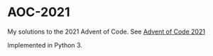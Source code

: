 # AOC-2021

My solutions to the 2021 Advent of Code. See [Advent of Code 2021](https://adventofcode.com/2021)

Implemented in Python 3.
